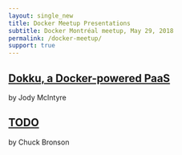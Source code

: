 ```yaml
---
layout: single_new
title: Docker Meetup Presentations 
subtitle: Docker Montréal meetup, May 29, 2018
permalink: /docker-meetup/
support: true
---
```


## [Dokku, a Docker-powered PaaS](https://docs.google.com/presentation/d/1ptziYBMk84RLt7DBhlhKndH3OHmFiIpbLF6F4K8hw18/)
by Jody McIntyre

## [TODO](https://google.ca)
by Chuck Bronson
